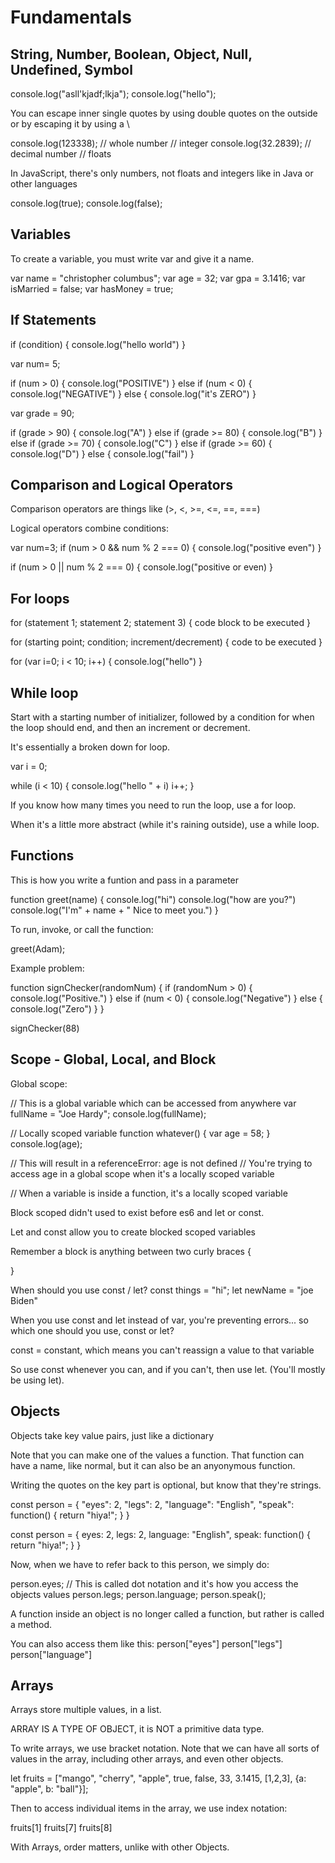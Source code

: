 # Fundamentals #

## String, Number, Boolean, Object, Null, Undefined, Symbol ##

console.log("asll'kjadf;lkja");
console.log("hello");

You can escape inner single quotes by using double quotes on the outside or by escaping it by using a \

console.log(123338); // whole number // integer
console.log(32.2839); // decimal number // floats

In JavaScript, there's only numbers, not floats and integers like in Java or other languages

console.log(true);
console.log(false);

## Variables ##

To create a variable, you must write var and give it a name.

var name = "christopher columbus";
var age = 32;
var gpa = 3.1416;
var isMarried = false;
var hasMoney = true;

## If Statements ##

if (condition) {
  console.log("hello world")
}

var num= 5;

if (num > 0) {
  console.log("POSITIVE")
} else if (num < 0) {
  console.log("NEGATIVE")
} else {
  console.log("it's ZERO")
}

var grade = 90;

if (grade > 90) {
  console.log("A")
} else if (grade >= 80) {
  console.log("B")
} else if (grade >= 70) {
  console.log("C")
} else if (grade >= 60) {
  console.log("D")
} else {
  console.log("fail")
}

## Comparison and Logical Operators ##
Comparison operators are things like (>, <, >=, <=, ==, ===)

Logical operators combine conditions:

var num=3;
if (num > 0 && num % 2 === 0) {
  console.log("positive even")
}

if (num > 0 || num % 2 === 0) {
  console.log("positive or even)
}


## For loops ##
for (statement 1; statement 2; statement 3) {
  code block to be executed
}

for (starting point; condition; increment/decrement) {
  code to be executed
}

for (var i=0; i < 10; i++) {
  console.log("hello")
}


## While loop ##
Start with a starting number of initializer, followed by a condition for when the loop should end, and then an increment or decrement.

It's essentially a broken down for loop.

var i = 0;

while (i < 10) {
  console.log("hello " + i)
  i++;
}

If you know how many times you need to run the loop, use a for loop.

When it's a little more abstract (while it's raining outside), use a while loop.

## Functions ##
This is how you write a funtion and pass in a parameter

function greet(name) {
  console.log("hi")
  console.log("how are you?")
  console.log("I'm" + name + " Nice to meet you.")
}

To run, invoke, or call the function:

greet(Adam);

Example problem:

function signChecker(randomNum) {
  if (randomNum > 0) {
    console.log("Positive.")
  } else if (num < 0) {
    console.log("Negative")
  } else {
    console.log("Zero")
  }
}

signChecker(88)

## Scope - Global, Local, and Block ##
Global scope:

// This is a global variable which can be accessed from anywhere
var fullName = "Joe Hardy";
console.log(fullName);

// Locally scoped variable
function whatever() {
  var age = 58;
}
console.log(age);

// This will result in a referenceError: age is not defined
// You're trying to access age in a global scope when it's a locally scoped variable

// When a variable is inside a function, it's a locally scoped variable

Block scoped didn't used to exist before es6 and let or const.

Let and const allow you to create blocked scoped variables

Remember a block is anything between two curly braces
{

}

When should you use const / let?
const things = "hi";
let newName = "joe Biden"

When you use const and let instead of var, you're preventing errors... so which one should you use, const or let?

const = constant, which means you can't reassign a value to that variable

So use const whenever you can, and if you can't, then use let. (You'll mostly be using let).

## Objects ##
Objects take key value pairs, just like a dictionary

Note that you can make one of the values a function. That function can have a name, like normal, but it can also be an anyonymous function.

Writing the quotes on the key part is optional, but know that they're strings.

const person = {
  "eyes": 2,
  "legs": 2,
  "language": "English",
  "speak": function() {
    return "hiya!";
  }
}

const person = {
  eyes: 2,
  legs: 2,
  language: "English",
  speak: function() {
    return "hiya!";
  }
}

Now, when we have to refer back to this person, we simply do:

person.eyes; // This is called dot notation and it's how you access the objects values
person.legs;
person.language;
person.speak();

A function inside an object is no longer called a function, but rather is called a method.

You can also access them like this:
person["eyes"]
person["legs"]
person["language"]

## Arrays ##
Arrays store multiple values, in a list.

ARRAY IS A TYPE OF OBJECT, it is NOT a primitive data type.

To write arrays, we use bracket notation. Note that we can have all sorts of values in the array, including other arrays, and even other objects.

let fruits = ["mango", "cherry", "apple", true, false, 33, 3.1415, [1,2,3], {a: "apple", b: "ball"}];

Then to access individual items in the array, we use index notation:

fruits[1]
fruits[7]
fruits[8]

With Arrays, order matters, unlike with other Objects.

